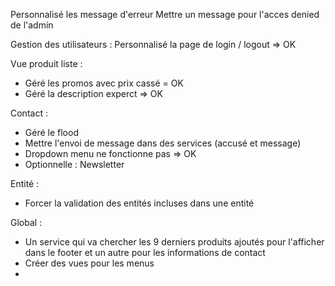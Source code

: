 Personnalisé les message d'erreur
Mettre un message pour l'acces denied de l'admin

Gestion des utilisateurs : 
Personnalisé la page de login / logout => OK

Vue produit liste : 
- Géré les promos avec prix cassé = OK
- Géré la description experct => OK

Contact : 
- Géré le flood
- Mettre l'envoi de message dans des services (accusé et message)
- Dropdown menu ne fonctionne pas => OK
- Optionnelle : Newsletter


Entité : 
- Forcer la validation des entités incluses dans une entité

Global :

- Un service qui va chercher les 9 derniers produits ajoutés pour l'afficher dans le footer et un autre pour les informations de contact
- Créer des vues pour les menus
- 